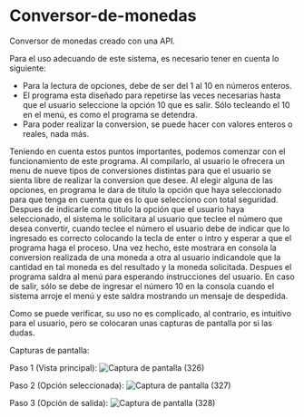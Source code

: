 # Conversor-de-monedas
Conversor de monedas creado con una API.

Para el uso adecuando de este sistema, es necesario tener en cuenta lo siguiente:
- Para la lectura de opciones, debe de ser del 1 al 10 en números enteros.
- El programa esta diseñado para repetirse las veces necesarias hasta que el usuario seleccione la opción 10 que es salir. Sólo tecleando el 10 en el menú, es como el programa se detendra.
- Para poder realizar la conversion, se puede hacer con valores enteros o reales, nada más.

Teniendo en cuenta estos puntos importantes, podemos comenzar con el funcionamiento de este programa.
Al compilarlo, al usuario le ofrecera un menu de nueve tipos de conversiones distintas para que el usuario se sienta libre de realizar la conversion que desee.
Al elegir alguna de las opciones, en programa le dara de titulo la opción que haya seleccionado para que tenga en cuenta que es lo que selecciono con total seguridad.
Despues de indicarle como titulo la opción que el usuario haya seleccionado, el sistema le solicitara al usuario que teclee el número que desea convertir, cuando teclee el número 
el usuario debe de indicar que lo ingresado es correcto colocando la tecla de enter o intro y esperar a que el programa haga el proceso. Una vez hecho, este mostrara en consola la conversion
realizada de una moneda a otra al usuario indicandole que la cantidad en tal moneda es del resultado y la moneda solicitada. 
Despues el programa saldra al menú para esperando instrucciones del usuario. 
En caso de salir, sólo se debe de ingresar el número 10 en la consola cuando el sistema arroje el menú y este saldra mostrando un mensaje de despedida.

Como se puede verificar, su uso no es complicado, al contrario, es intuitivo para el usuario, pero se colocaran unas capturas de pantalla por si las dudas.

Capturas de pantalla:

Paso 1 (Vista principal):
![Captura de pantalla (326)](https://github.com/JoelAlBe/Conversor-de-monedas/assets/89107390/b31cf8d2-3ba7-4a0f-b790-cc218e274c06)

Paso 2 (Opción seleccionada):
![Captura de pantalla (327)](https://github.com/JoelAlBe/Conversor-de-monedas/assets/89107390/eca2d1f0-94f0-4775-85c5-4311ef0e07db)

Paso 3 (Opción de salida):
![Captura de pantalla (328)](https://github.com/JoelAlBe/Conversor-de-monedas/assets/89107390/efd50518-7edb-4718-9db8-ea1d2a592e4b)
